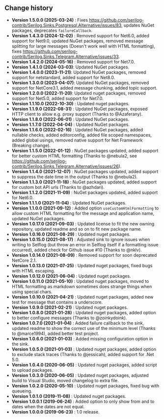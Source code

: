 Change history
--------------

* **Version 1.5.0.0 (2025-03-24)** : Fixes https://github.com/serilog-contrib/Serilog.Sinks.Postgresql.Alternative/issues/83, updates NuGet packages, deprecates `failureCallback`.
* **Version 1.4.3.0 (2024-12-02)** : Removed support for Net6.0, added support for Net9.0, updated NuGet packages, removed message splitting for large messages (Doesn't work well with HTML formatting), fixes https://github.com/serilog-contrib/Serilog.Sinks.Telegram.Alternative/issues/33.
* **Version 1.4.2.0 (2024-05-16)** : Removed support for Net7.0.
* **Version 1.4.1.0 (2024-03-03)**: Updated NuGet packages.
* **Version 1.4.0.0 (2023-11-21)**: Updated NuGet packages, removed support for netstandard, added support for Net8.0.
* **Version 1.3.0.0 (2023-04-07)**: Updated NuGet packages, removed support for NetCore3.1, added message chunking, added topic support.
* **Version 1.2.0.0 (2022-11-20)**: Updated nuget packages, removed support for Net5.0, added support for Net7.0.
* **Version 1.1.10.0 (2022-10-30)** : Updated nuget packages.
* **Version 1.1.9.0 (2022-08-31)** : Updated NuGet packages, exposed HTTP client to allow e.g. proxy support (Thanks to @Azaferany).
* **Version 1.1.8.0 (2022-06-01)** : Updated NuGet packages.
* **Version 1.1.7.0 (2022-04-04)** : Updated NuGet packages.
* **Version 1.1.6.0 (2022-02-16)** : Updated NuGet packages, added nullable checks, added editorconfig, added file scoped namespaces, added global usings, removed native support for Net Framework (Breaking change).
* **Version 1.1.5.0 (2022-01-12)** : NuGet packages updated, added support for better custom HTML formatting (Thanks to @nebula2, see https://github.com/serilog-contrib/Serilog.Sinks.Telegram.Alternative/issues/26).
* **Version 1.1.4.0 (2021-12-07)** : NuGet packages updated, added support to suppress the date time in the output (Thanks to @nebula2).
* **Version 1.1.3.0 (2021-11-18)** : NuGet packages updated, added support for custom bot API urls (Thanks to @azhdari).
* **Version 1.1.2.0 (2021-11-09)** : NuGet packages updated, added support for Net6.0.
* **Version 1.1.1.0 (2021-11-04)** : Updated NuGet packages.
* **Version 1.1.0.0 (2021-09-12)** : Added option `useCustomHtmlFormatting` to allow custom HTML formatting for the message and application name, updated NuGet packages.
* **Version 1.0.17.0 (2021-09-03)** : Updated license to fit the new owning repository, updated readme and so on to fit new package name.
* **Version 1.0.16.0 (2021-08-29)** : Updated nuget packages.
* **Version 1.0.15.0 (2021-08-17)** : Adjusted sink to ignore issues when writing to Selflog (but throw an error in Selflog itself if a formatting issue occurred), added check for Github issue #10 (Thanks to @nklv).
* **Version 1.0.14.0 (2021-08-09)** : Removed support for soon deprecated NetCore 2.1.
* **Version 1.0.13.0 (2021-07-25)** : Updated nuget packages, fixed bugs with HTML escaping.
* **Version 1.0.12.0 (2021-06-04)** : Updated nuget packages.
* **Version 1.0.11.0 (2021-05-10)** : Updated nuget packages, moved to HTML formatting as markdown sometimes does strange things when using special chars.
* **Version 1.0.10.0 (2021-04-21)** : Updated nuget packages, added new test for message that contains a underscore.
* **Version 1.0.9.0 (2021-02-21)** : Updated nuget packages.
* **Version 1.0.8.0 (2021-01-28)** : Updated nuget packages, added option to better configure messages (Thanks to @zoinkydoink).
* **Version 1.0.7.0 (2021-01-04)** : Added failure callback to the sink, updated readme to show the correct use of the minimum level (Thanks to @marce1994), added better test project.
* **Version 1.0.6.0 (2021-01-03)** : Added missing configuration option in the sink.
* **Version 1.0.5.0 (2021-01-03)** : Updated nuget packages, added option to exclude stack traces (Thanks to @jessicah), added support for .Net 5.0.
* **Version 1.0.4.0 (2020-06-05)** : Updated nuget packages, added script to upload packages.
* **Version 1.0.3.0 (2020-06-05)** : Updated nuget packages, adjusted build to Visual Studio, moved changelog to extra file.
* **Version 1.0.2.0 (2020-05-10)** : Updated nuget packages, fixed bug with queueing.
* **Version 1.0.1.0 (2019-11-08)** : Updated nuget packages.
* **Version 1.0.0.1 (2019-06-24)** : Added option to only show from and to dates when the dates are not equal.
* **Version 1.0.0.0 (2019-06-23)** : 1.0 release.